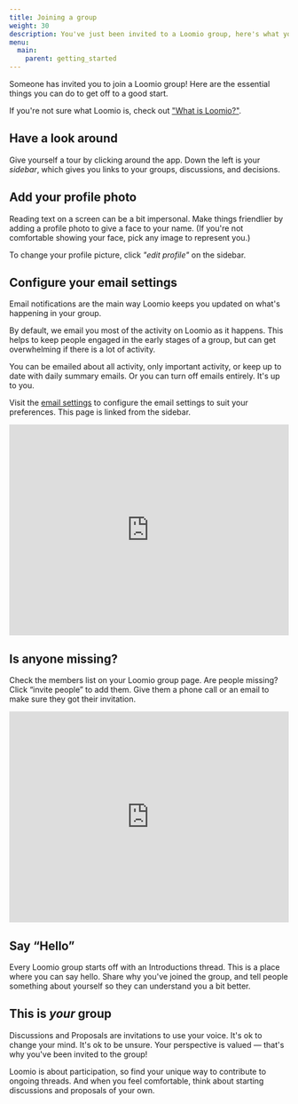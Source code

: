 ```yaml
---
title: Joining a group
weight: 30
description: You've just been invited to a Loomio group, here's what you need to know.
menu:
  main:
    parent: getting_started
---
```


Someone has invited you to join a Loomio group! Here are the essential things you can do to get off to a good start.

If you're not sure what Loomio is, check out ["What is Loomio?"](overview.md).

## Have a look around
Give yourself a tour by clicking around the app. Down the left is your *sidebar*, which gives you links to your groups, discussions, and decisions.

## Add your profile photo
Reading text on a screen can be a bit impersonal. Make things friendlier by adding a profile photo to give a face to your name. (If you're not comfortable showing your face, pick any image to represent you.)

To change your profile picture, click *"edit profile"* on the sidebar.

## Configure your email settings

Email notifications are the main way Loomio keeps you updated on what's happening in your group.

By default, we email you most of the activity on Loomio as it happens. This helps to keep people engaged in the early stages of a group, but can get overwhelming if there is a lot of activity.

You can be emailed about all activity, only important activity, or keep up to date with daily summary emails. Or you can turn off emails entirely. It's up to you.

Visit the [email settings](https://www.loomio.org/email_preferences) to configure the email settings to suit your preferences. This page is linked from the sidebar.

<iframe width="100%" height="380px" src="https://www.youtube.com/embed/OUF4p1JNalY" frameborder="0" allowfullscreen></iframe>


## Is anyone missing?

Check the members list on your Loomio group page. Are people missing? Click “invite people” to add them. Give them a phone call or an email to make sure they got their invitation.

<iframe width="100%" height="380px" src="https://www.youtube.com/embed/xwE0IM1k64E" frameborder="0" allowfullscreen></iframe>

## Say “Hello”
Every Loomio group starts off with an Introductions thread. This is a place where you can say hello. Share why you've joined the group, and tell people something about yourself so they can understand you a bit better.

## This is *your* group
Discussions and Proposals are invitations to use your voice. It's ok to change your mind. It's ok to be unsure. Your perspective is valued — that's why you've been invited to the group!

Loomio is about participation, so find your unique way to contribute to ongoing threads. And when you feel comfortable, think about starting discussions and proposals of your own.
